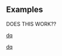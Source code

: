 ## Examples

DOES THIS WORK??

[dq](../scripts/dq.gom)

[dq](https://github.com/invertedv/testGo/blob/master/scripts/dq.gom)

